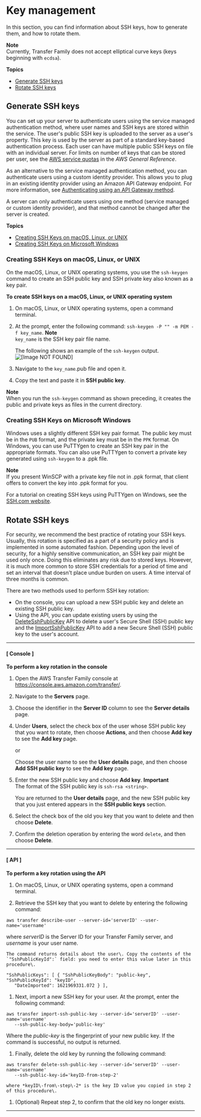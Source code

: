 # Key management<a name="key-management"></a>

In this section, you can find information about SSH keys, how to generate them, and how to rotate them\.

**Note**  
 Currently, Transfer Family does not accept elliptical curve keys \(keys beginning with `ecdsa`\)\.

**Topics**
+ [Generate SSH keys](#sshkeygen)
+ [Rotate SSH keys](#keyrotation)

## Generate SSH keys<a name="sshkeygen"></a>

You can set up your server to authenticate users using the service managed authentication method, where user names and SSH keys are stored within the service\. The user's public SSH key is uploaded to the server as a user's property\. This key is used by the server as part of a standard key\-based authentication process\. Each user can have multiple public SSH keys on file with an individual server\. For limits on number of keys that can be stored per user, see the [AWS service quotas](https://docs.aws.amazon.com/general/latest/gr/aws_service_limits.html) in the *AWS General Reference*\.

As an alternative to the service managed authentication method, you can authenticate users using a custom identity provider\. This allows you to plug in an existing identity provider using an Amazon API Gateway endpoint\. For more information, see [Authenticating using an API Gateway method](custom-identity-provider-users.md#authentication-custom-ip)\.

A server can only authenticate users using one method \(service managed or custom identity provider\), and that method cannot be changed after the server is created\.

**Topics**
+ [Creating SSH Keys on macOS, Linux, or UNIX](#macOS-linux-unix-ssh)
+ [Creating SSH Keys on Microsoft Windows](#windows-ssh)

### Creating SSH Keys on macOS, Linux, or UNIX<a name="macOS-linux-unix-ssh"></a>

On the macOS, Linux, or UNIX operating systems, you use the `ssh-keygen` command to create an SSH public key and SSH private key also known as a key pair\.

**To create SSH keys on a macOS, Linux, or UNIX operating system**

1. On macOS, Linux, or UNIX operating systems, open a command terminal\.

1. At the prompt, enter the following command: `ssh-keygen -P "" -m PEM -f key_name`\.
**Note**  
 `key_name` is the SSH key pair file name\.

   The following shows an example of the `ssh-keygen` output\.  
![\[Image NOT FOUND\]](http://docs.aws.amazon.com/transfer/latest/userguide/images/sshkeygen-output.png)

1. Navigate to the `key_name`\.pub file and open it\.

1. Copy the text and paste it in **SSH public key**\.

**Note**  
When you run the `ssh-keygen` command as shown preceding, it creates the public and private keys as files in the current directory\.

### Creating SSH Keys on Microsoft Windows<a name="windows-ssh"></a>

Windows uses a slightly different SSH key pair format\. The public key must be in the `PUB` format, and the private key must be in the `PPK` format\. On Windows, you can use PuTTYgen to create an SSH key pair in the appropriate formats\. You can also use PuTTYgen to convert a private key generated using `ssh-keygen` to a \.ppk file\.

**Note**  
If you present WinSCP with a private key file not in \.ppk format, that client offers to convert the key into \.ppk format for you\.

For a tutorial on creating SSH keys using PuTTYgen on Windows, see the [SSH\.com website](https://www.ssh.com/ssh/putty/windows/puttygen)\.

## Rotate SSH keys<a name="keyrotation"></a>

For security, we recommend the best practice of rotating your SSH keys\. Usually, this rotation is specified as a part of a security policy and is implemented in some automated fashion\. Depending upon the level of security, for a highly sensitive communication, an SSH key pair might be used only once\. Doing this eliminates any risk due to stored keys\. However, it is much more common to store SSH credentials for a period of time and set an interval that doesn't place undue burden on users\. A time interval of three months is common\.

There are two methods used to perform SSH key rotation:
+ On the console, you can upload a new SSH public key and delete an existing SSH public key\.
+ Using the API, you can update existing users by using the [DeleteSshPublicKey](https://docs.aws.amazon.com/transfer/latest/userguide/API_DeleteSshPublicKey.html) API to delete a user's Secure Shell \(SSH\) public key and the [ImportSshPublicKey](https://docs.aws.amazon.com/transfer/latest/userguide/API_ImportSshPublicKey.html) API to add a new Secure Shell \(SSH\) public key to the user's account\.

------
#### [ Console ]

**To perform a key rotation in the console**

1. Open the AWS Transfer Family console at [https://console\.aws\.amazon\.com/transfer/](https://console.aws.amazon.com/transfer/)\.

1. Navigate to the **Servers** page\.

1. Choose the identifier in the **Server ID** column to see the **Server details** page\.

1. Under **Users**, select the check box of the user whose SSH public key that you want to rotate, then choose **Actions**, and then choose **Add key** to see the **Add key** page\.

   or

   Choose the user name to see the **User details** page, and then choose **Add SSH public key** to see the **Add key** page\.

1. Enter the new SSH public key and choose **Add key**\.
**Important**  
The format of the SSH public key is `ssh-rsa <string>`\.

   You are returned to the **User details** page, and the new SSH public key that you just entered appears in the **SSH public keys** section\.

1. Select the check box of the old you key that you want to delete and then choose **Delete**\.

1. Confirm the deletion operation by entering the word `delete`, and then choose **Delete**\.

------
#### [ API ]

**To perform a key rotation using the API**

1. On macOS, Linux, or UNIX operating systems, open a command terminal\.

1.  Retrieve the SSH key that you want to delete by entering the following command: 

   ```
   aws transfer describe-user --server-id='serverID' --user-name='username'
   ```

   where *serverID* is the Server ID for your Transfer Family server, and *username* is your user name\.

    The command returns details about the user\. Copy the contents of the `"SshPublicKeyId":` field: you need to enter this value later in this procedure\. 

   ```
   "SshPublicKeys": [ { "SshPublicKeyBody": "public-key", "SshPublicKeyId": "keyID",
      "DateImported": 1621969331.072 } ],
   ```

1.  Next, import a new SSH key for your user\. At the prompt, enter the following command: 

   ```
   aws transfer import-ssh-public-key --server-id='serverID' --user-name='username'
      --ssh-public-key-body='public-key'
   ```

   Where the *public\-key* is the fingerprint of your new public key\. If the command is successful, no output is returned\.

1.  Finally, delete the old key by running the following command: 

   ```
   aws transfer delete-ssh-public-key --server-id='serverID' --user-name='username'
      --ssh-public-key-id='keyID-from-step-2'
   ```

    where *keyID\-from\-step\-2* is the key ID value you copied in step 2 of this procedure\. 

1. \(Optional\) Repeat step 2, to confirm that the old key no longer exists\.

------
